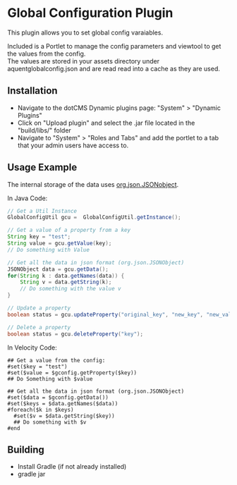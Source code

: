 Global Configuration Plugin
====================
This plugin allows you to set global config varaiables.

Included is a Portlet to manage the config parameters and viewtool to get the values from the config.  
The values are stored in your assets directory under aquentglobalconfig.json and are read read into a cache as they are used.

Installation
------------
* Navigate to the dotCMS Dynamic plugins page: "System" > "Dynamic Plugins"
* Click on "Upload plugin" and select the .jar file located in the "build/libs/" folder
* Navigate to "System" > "Roles and Tabs" and add the portlet to a tab that your admin users have access to.

Usage Example
-------------
The internal storage of the data uses [org.json.JSONobject](http://www.json.org/javadoc/org/json/JSONObject.html).

In Java Code:
```java
// Get a Util Instance
GlobalConfigUtil gcu =  GlobalConfigUtil.getInstance();

// Get a value of a property from a key
String key = "test";
String value = gcu.getValue(key);
// Do something with Value

// Get all the data in json format (org.json.JSONObject)
JSONObject data = gcu.getData();
for(String k : data.getNames(data)) {
	String v = data.getString(k);
	// Do something with the value v
} 

// Update a property
boolean status = gcu.updateProperty("original_key", "new_key", "new_value");

// Delete a property
boolean status = gcu.deleteProperty("key");
```

In Velocity Code:
```
## Get a value from the config:
#set($key = "test")
#set($value = $gconfig.getProperty($key))
## Do Something with $value

## Get all the data in json format (org.json.JSONObject)
#set($data = $gconfig.getData())
#set($keys = $data.getNames($data))
#foreach($k in $keys) 
  #set($v = $data.getString($key))
  ## Do something with $v
#end
```

Building
--------
* Install Gradle (if not already installed)
* gradle jar 
